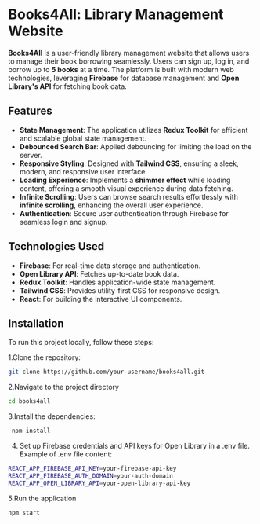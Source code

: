 # Books4All: Library Management Website

**Books4All** is a user-friendly library management website that allows users to manage their book borrowing seamlessly. Users can sign up, log in, and borrow up to **5 books** at a time. The platform is built with modern web technologies, leveraging **Firebase** for database management and **Open Library's API** for fetching book data.

## Features

- **State Management**: The application utilizes **Redux Toolkit** for efficient and scalable global state management.
- **Debounced Search Bar**: Applied debouncing for limiting the load on the server.
- **Responsive Styling**: Designed with **Tailwind CSS**, ensuring a sleek, modern, and responsive user interface.
- **Loading Experience**: Implements a **shimmer effect** while loading content, offering a smooth visual experience during data fetching.
- **Infinite Scrolling**: Users can browse search results effortlessly with **infinite scrolling**, enhancing the overall user experience.
- **Authentication**: Secure user authentication through Firebase for seamless login and signup.

## Technologies Used

- **Firebase**: For real-time data storage and authentication.
- **Open Library API**: Fetches up-to-date book data.
- **Redux Toolkit**: Handles application-wide state management.
- **Tailwind CSS**: Provides utility-first CSS for responsive design.
- **React**: For building the interactive UI components.

## Installation

To run this project locally, follow these steps:

1.Clone the repository:
 ```bash
 git clone https://github.com/your-username/books4all.git
  ```

2.Navigate to the project directory 
 ```bash
 cd books4all
 ```

3.Install the dependencies:
 ```bash
  npm install
  ```

4. Set up Firebase credentials and API keys for Open Library in a .env file. Example of .env file content:
  ```bash
  REACT_APP_FIREBASE_API_KEY=your-firebase-api-key
REACT_APP_FIREBASE_AUTH_DOMAIN=your-auth-domain
REACT_APP_OPEN_LIBRARY_API=your-open-library-api-key
  ```

5.Run the application
```bash
npm start
```


